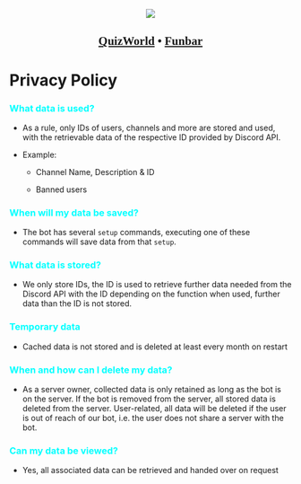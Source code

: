 <p align="center" style="text-align: center;"><img src="https://cdn.discordapp.com/attachments/1019682218714603580/1023012722746605568/avatar.png" /></p>

## <p align="center" style="font-family:opensans; text-align: center; font-size:1em;">**[QuizWorld](https://discord.com/api/oauth2/authorize?client_id=1006177516421128233&permissions=470150257&scope=bot%20applications.commands)** • **[Funbar](https://discord.gg/deutsche)**</p>

<p style="font-family:opensans; font-size:1em;">

# Privacy Policy

### <font color="cyan">What data is used? </font>

-   As a rule, only IDs of users, channels and more are stored and used, with the retrievable data of the respective ID provided by Discord API.

-   Example:

    -   Channel Name, Description & ID

    -   Banned users

### <font color="cyan">When will my data be saved? </font>

-   The bot has several `setup` commands, executing one of these commands will save data from that `setup`.

### <font color="cyan">What data is stored? </font>

-   We only store IDs, the ID is used to retrieve further data needed from the Discord API with the ID depending on the function when used, further data than the ID is not stored.

### <font color="cyan">Temporary data </font>

-   Cached data is not stored and is deleted at least every month on restart

### <font color="cyan">When and how can I delete my data? </font>

-   As a server owner, collected data is only retained as long as the bot is on the server. If the bot is removed from the server, all stored data is deleted from the server. User-related, all data will be deleted if the user is out of reach of our bot, i.e. the user does not share a server with the bot.

### <font color="cyan">Can my data be viewed? </font>

-   Yes, all associated data can be retrieved and handed over on request

</p>
